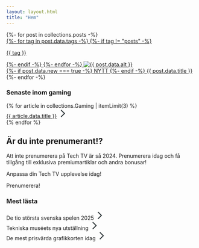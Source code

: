 ```yaml
---
layout: layout.html
title: "Hem"
---
```


<div class="mainContent">
{%- for post in collections.posts -%}
    <a href="{{ post.url }}">
        <div class="articleCard">
        {%- for tag in post.data.tags -%}
            {%- if tag != "posts" -%}
                <p class="category">{{ tag }}</p>
            {%- endif -%}
        {%- endfor -%}
            <img src="{{ post.data.image }}" alt="{{ post.data.alt }}">
            <div class="articleText">
                {%- if post.data.new === true -%}
                    <span class="breaking">NYTT</span>
                {%- endif -%}
                <span class="articleHeading">{{ post.data.title }}</span>
            </div>
        </div>
    </a>
{%- endfor -%}
</div>
<div class="sidebar">
        <div class="briefing">
        <h3>Senaste inom gaming</h3>
        {% for article in collections.Gaming | itemLimit(3) %}
            <div class="articleLink">
                <span class="briefingText"><a href="{{ article.url }}">{{ article.data.title }}</a></span>
                <svg xmlns="http://www.w3.org/2000/svg" height="24px" viewBox="0 -960 960 960" width="24px" fill="#31393C"><path d="m321-80-71-71 329-329-329-329 71-71 400 400L321-80Z"></path></svg>
            </div>
        {% endfor %}
    </div>
    <div class="subscribeAd">
        <h2>Är du inte prenumerant!?</h2>
        <p>Att inte prenumerera på Tech TV är så 2024. Prenumerera idag och få tillgång till exklusiva premiumartiklar och andra bonusar!</p>
        <p>Anpassa din Tech TV upplevelse idag!</p>
        <div class="subscribeButton">
            <span>Prenumerera!</span>
        </div>
    </div>
    <div class="briefing">
        <h3>Mest lästa</h3>
        <div class="articleLink">
            <span class="briefingText">De tio största svenska spelen 2025</span>
            <svg xmlns="http://www.w3.org/2000/svg" height="24px" viewBox="0 -960 960 960" width="24px" fill="#31393C"><path d="m321-80-71-71 329-329-329-329 71-71 400 400L321-80Z"></path></svg>
        </div>
        <div class="articleLink">
            <span class="briefingText">Tekniska muséets nya utställning</span>
            <svg xmlns="http://www.w3.org/2000/svg" height="24px" viewBox="0 -960 960 960" width="24px" fill="#31393C"><path d="m321-80-71-71 329-329-329-329 71-71 400 400L321-80Z"></path></svg>
        </div>
        <div class="articleLink">
            <span class="briefingText">De mest prisvärda grafikkorten idag</span>
            <svg xmlns="http://www.w3.org/2000/svg" height="24px" viewBox="0 -960 960 960" width="24px" fill="#31393C"><path d="m321-80-71-71 329-329-329-329 71-71 400 400L321-80Z"></path></svg>
        </div>
    </div>